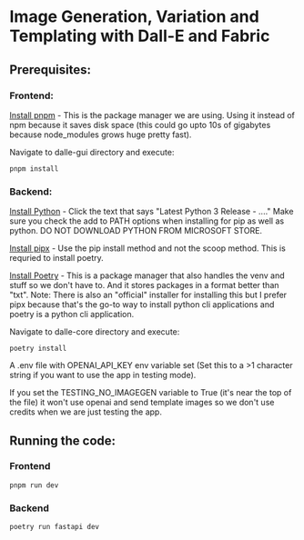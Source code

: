 # Image Generation, Variation and Templating with Dall-E and Fabric

## Prerequisites:

### Frontend:

[Install pnpm](https://pnpm.io/installation) - This is the package manager we
are using. Using it instead of npm because it saves disk space (this could go
upto 10s of gigabytes because node_modules grows huge pretty fast).

Navigate to dalle-gui directory and execute:
```
pnpm install
```

### Backend:

[Install Python](https://www.python.org/downloads/windows/) - Click the text
that says "Latest Python 3 Release - ...." Make sure you check the add to PATH
options when installing for pip as well as python. DO NOT DOWNLOAD PYTHON FROM
MICROSOFT STORE.

[Install pipx](https://pipx.pypa.io/stable/installation/#on-windows) - Use the
pip install method and not the scoop method. This is requried to install
poetry.

[Install Poetry](https://python-poetry.org/docs/#installing-with-pipx) - This
is a package manager that also handles the venv and stuff so we don't have to.
And it stores packages in a format better than "txt". Note: There is also an
"official" installer for installing this but I prefer pipx because that's the
go-to way to install python cli applications and poetry is a python cli
application.

Navigate to dalle-core directory and execute:
```
poetry install
```

A .env file with OPENAI_API_KEY env variable set (Set this to a >1 character
string if you want to use the app in testing mode).

If you set the TESTING_NO_IMAGEGEN variable to True (it's near the top of the
file) it won't use openai and send template images so we don't use credits when
we are just testing the app.

## Running the code:

### Frontend

```
pnpm run dev
```

### Backend

```
poetry run fastapi dev
```
